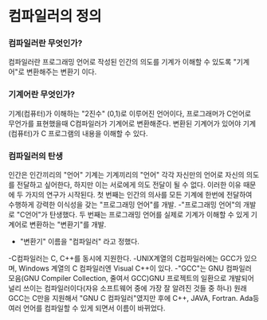 # 컴파일러의 정의

### 컴파일러란 무엇인가?
컴파일러란 프로그래밍 언어로 작성된 인간의 의도를 기계가 이해할 수 있도록 "기계어"로 변환해주는 변환기 이다.

### 기계어란 무엇인가?
기계(컴퓨터)가 이해하는 "2진수" (0,1)로 이루어진 언어이다, 프로그래머가 C언어로 무언가를 표현했을때 C컴파일러가 기계어로 변환해준다.
변환된 기계어가 있어야 기계(컴퓨터)가 C 프로그램의 내용을 이해할 수 있다.

### 컴파일러의 탄생
인간은 인간끼리의 "언어" 기계는 기계끼리의 "언어" 각각 자신만의 언어로 자신의 의도를 전달하고 싶어한다, 하지만 이는 서로에게 의도 전달이 될 수 없다.
이러한 이유 때문에 두 가지의 연구가 시작된다.
첫 번째는 인간의 의사를 모든 기계에 한번에 전달하여 수행하게 강력한 이식성을 갖는 "프로그래밍 언어"를 개발.
-"프로그래밍 언어"의 개발로 "C언어"가 탄생했다.
두 번째는 프로그래밍 언어를 실제로 기계가 이해할 수 있게 기계어로 변환하는 "변환기"를 개발.
- "변환기" 이름을 "컴파일러" 라고 정했다.

-C컴파일러는 C, C++를 동시에 지원한다.
-UNIX계열의 C컴파일러에는 GCC가 있으며, Windows 계열의 C 컴파일러엔 Visual C++이 있다.
-"GCC"는 GNU 컴파일러 모음(GNU Compiler Collection, 줄여서 GCC)GNU 프로젝트의 일환으로 개발되어 널리 쓰이는 컴파일러이다(자유 소프트웨어 중에 가장 잘 알려진 것들 중 하나)
원래 GCC는 C만을 지원해서 "GNU C 컴파일러"였지만 후에 C++, JAVA, Fortran. Ada등 여러 언어를 컴파일할 수 있게 되면서 이름이 바뀌었다.
